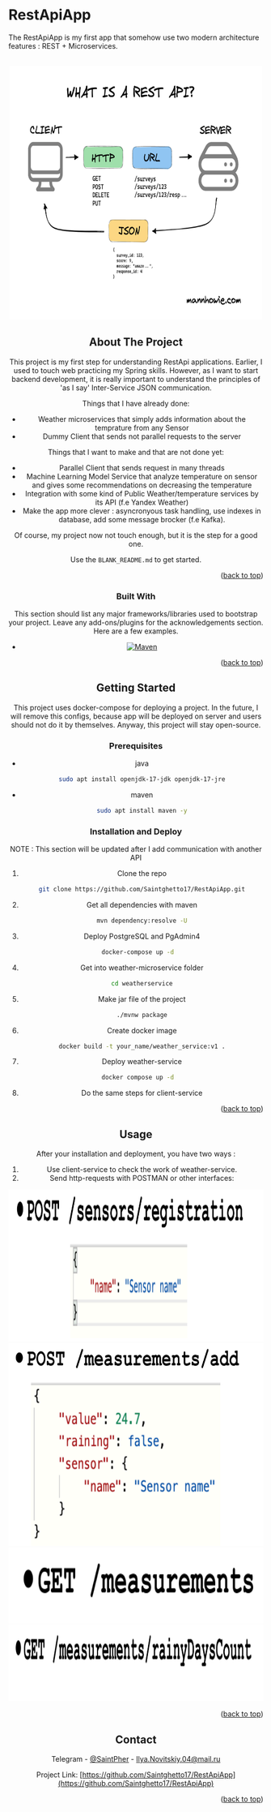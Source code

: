 # RestApiApp
The RestApiApp is my first app that somehow use two modern architecture features : REST + Microservices. 

<a id="readme-top"></a>



<!-- PROJECT LOGO -->
<br />
<div align="center">
  <a href="https://github.com/Saintghetto17/RestApiApp/blob/main/readme_images/rest-api.png">
    <img src="readme_images/rest-api.png" alt="Logo" width="500" height="500">
  </a>


<!-- ABOUT THE PROJECT -->
## About The Project


This project is my first step for understanding RestApi applications. Earlier, I used to touch web practicing my Spring skills. However, as I want to start backend development, it is really important
to understand the principles of 'as I say' Inter-Service JSON communication.  

Things that I have already done:
* Weather microservices that simply adds information about the temprature from any Sensor
* Dummy Client that sends not parallel requests to the server

Things that I want to make and that are not done yet:
* Parallel Client that sends request in many threads
* Machine Learning Model Service that analyze temperature on sensor and gives some recommendations on decreasing the temperature
* Integration with some kind of Public Weather/temperature services by its API (f.e Yandex Weather) 
* Make the app more clever : asyncronyous task handling, use indexes in database, add some message brocker (f.e Kafka).
  
Of course, my project now not touch enough, but it is the step for a good one.

Use the `BLANK_README.md` to get started.

<p align="right">(<a href="#readme-top">back to top</a>)</p>



### Built With

This section should list any major frameworks/libraries used to bootstrap your project. Leave any add-ons/plugins for the acknowledgements section. Here are a few examples.

* [![Maven][Apache-Maven]][Maven-url]

<p align="right">(<a href="#readme-top">back to top</a>)</p>



<!-- GETTING STARTED -->
## Getting Started

This project uses docker-compose for deploying a project. In the future, I will remove this configs, because app will be deployed on server and users should not do it by themselves.
Anyway, this project will stay open-source.




### Prerequisites

* java
  ```sh
  sudo apt install openjdk-17-jdk openjdk-17-jre
  ```
* maven
  ```sh
  sudo apt install maven -y
  ```

### Installation and Deploy

NOTE : This section will be updated after I add communication with another API

1. Clone the repo
   ```sh
   git clone https://github.com/Saintghetto17/RestApiApp.git
   ```
2. Get all dependencies with maven
   ```sh
   mvn dependency:resolve -U
   ```
3. Deploy PostgreSQL and PgAdmin4
  ```sh
   docker-compose up -d
   ```

4. Get into weather-microservice folder
   ```sh
   cd weatherservice
   ```

5. Make jar file of the project
   ```sh
   ./mvnw package
   ```
6. Create docker image
   ```sh
   docker build -t your_name/weather_service:v1 .
   ```
7. Deploy weather-service
  ```sh
   docker compose up -d
   ```
8. Do the same steps for client-service

<p align="right">(<a href="#readme-top">back to top</a>)</p>



<!-- USAGE EXAMPLES -->
## Usage

After your installation and deployment, you have two ways :
1. Use client-service to check the work of weather-service.
2. Send http-requests with POSTMAN or other interfaces:
  <div align="center">
  <a href="https://github.com/Saintghetto17/RestApiApp/blob/main/readme_images/post-register.png">
    <img src="readme_images/post-register.png" alt="Logo" width="750" height="300">
  </a>
    
  <br/>
  
  <div align="center">
  <a href="https://github.com/Saintghetto17/RestApiApp/blob/main/readme_images/post_add_measure.png">
    <img src="readme_images/post_add_measure.png" alt="Logo" width="750" height="400">
  </a>
    
  <br/>
  
  <div align="center">
  <a href="https://github.com/Saintghetto17/RestApiApp/blob/main/readme_images/get_all.png">
    <img src="readme_images/get_all.png" alt="Logo" width="550" height="150">
  </a>
    
  <br/>
  
  <div align="center">
  <a href="https://github.com/Saintghetto17/RestApiApp/blob/main/readme_images/get_rainy.png">
      <img src="readme_images/get_rainy.png" alt="Logo" width="550" height="150">
  </a>
    
<p align="right">(<a href="#readme-top">back to top</a>)</p>





<!-- CONTACT -->
## Contact

Telegram - [@SaintPher](https://t.me/SaintPher) - Ilya.Novitskiy.04@mail.ru

Project Link: [https://github.com/Saintghetto17/RestApiApp](https://github.com/Saintghetto17/RestApiApp)

<p align="right">(<a href="#readme-top">back to top</a>)</p>



<!-- MARKDOWN LINKS & IMAGES -->
<!-- https://www.markdownguide.org/basic-syntax/#reference-style-links -->
[Maven-url]: https://maven.apache.org/
[Apache-Maven]: https://img.shields.io/badge/Apache-Maven
